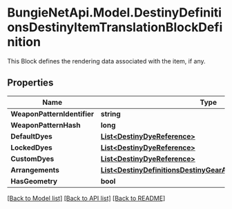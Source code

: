 # BungieNetApi.Model.DestinyDefinitionsDestinyItemTranslationBlockDefinition
This Block defines the rendering data associated with the item, if any.
## Properties

Name | Type | Description | Notes
------------ | ------------- | ------------- | -------------
**WeaponPatternIdentifier** | **string** |  | [optional] 
**WeaponPatternHash** | **long** |  | [optional] 
**DefaultDyes** | [**List&lt;DestinyDyeReference&gt;**](DestinyDyeReference.md) |  | [optional] 
**LockedDyes** | [**List&lt;DestinyDyeReference&gt;**](DestinyDyeReference.md) |  | [optional] 
**CustomDyes** | [**List&lt;DestinyDyeReference&gt;**](DestinyDyeReference.md) |  | [optional] 
**Arrangements** | [**List&lt;DestinyDefinitionsDestinyGearArtArrangementReference&gt;**](DestinyDefinitionsDestinyGearArtArrangementReference.md) |  | [optional] 
**HasGeometry** | **bool** |  | [optional] 

[[Back to Model list]](../README.md#documentation-for-models) [[Back to API list]](../README.md#documentation-for-api-endpoints) [[Back to README]](../README.md)

